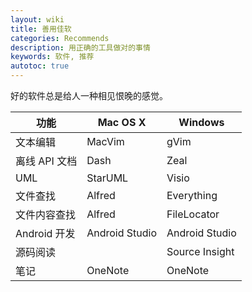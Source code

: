 ```yaml
---
layout: wiki
title: 善用佳软
categories: Recommends
description: 用正确的工具做对的事情
keywords: 软件, 推荐
autotoc: true
---
```


好的软件总是给人一种相见恨晚的感觉。

| 功能          | Mac OS X       | Windows        |
|---------------|----------------|----------------|
| 文本编辑      | MacVim         | gVim           |
| 离线 API 文档 | Dash           | Zeal           |
| UML           | StarUML        | Visio          |
| 文件查找      | Alfred         | Everything     |
| 文件内容查找  | Alfred         | FileLocator    |
| Android 开发  | Android Studio | Android Studio |
| 源码阅读      |                | Source Insight |
| 笔记          | OneNote        | OneNote        |
